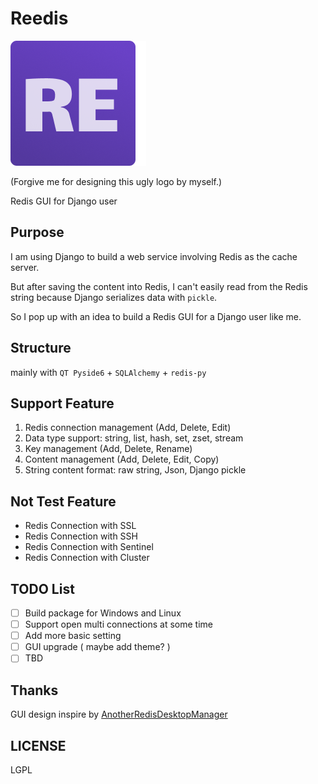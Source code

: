 # Reedis
![Reedis](./resource/icons/logo.png "Reedis")

(Forgive me for designing this ugly logo by myself.) 

Redis GUI for Django user

## Purpose

I am using Django to build a web service involving Redis as the cache server. 

But after saving the content into Redis, I can't easily read from the Redis string because Django serializes data with `pickle`. 

So I pop up with an idea to build a Redis GUI for a Django user like me.

## Structure

mainly with `QT Pyside6` + `SQLAlchemy` + `redis-py`

## Support Feature

1. Redis connection management (Add, Delete, Edit)
2. Data type support: string, list, hash, set, zset, stream
3. Key management (Add, Delete, Rename)
4. Content management (Add, Delete, Edit, Copy)
5. String content format: raw string, Json, Django pickle

## Not Test Feature

- Redis Connection with SSL
- Redis Connection with SSH
- Redis Connection with Sentinel
- Redis Connection with Cluster

## TODO List

- [ ] Build package for Windows and Linux
- [ ] Support open multi connections at some time
- [ ] Add more basic setting 
- [ ] GUI upgrade ( maybe add theme? )
- [ ] TBD

## Thanks

GUI design inspire by [AnotherRedisDesktopManager](https://github.com/qishibo/AnotherRedisDesktopManager)

## LICENSE

LGPL
